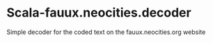 # Scala-fauux.neocities.decoder
Simple decoder for the coded text on the fauux.neocities.org website
